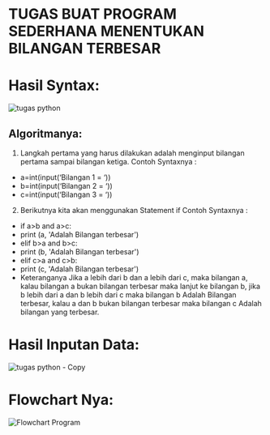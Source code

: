 # TUGAS BUAT PROGRAM SEDERHANA MENENTUKAN BILANGAN TERBESAR

# Hasil Syntax:
![tugas python](https://user-images.githubusercontent.com/56240498/67443200-10a9c200-f62e-11e9-8037-e21c22ac3a85.png)

## Algoritmanya:
1. Langkah pertama yang harus dilakukan adalah menginput bilangan pertama sampai bilangan ketiga. Contoh Syntaxnya :
- a=int(input(‘Bilangan 1 = ‘))
- b=int(input(‘Bilangan 2 = ‘))
- c=int(input(‘Bilangan 3 = ‘))
2. Berikutnya kita akan menggunakan Statement if Contoh Syntaxnya :
- if a>b and a>c:
- print (a, 'Adalah Bilangan terbesar')
- elif b>a and b>c:
- print (b, 'Adalah Bilangan terbesar')
- elif c>a and c>b:
- print (c, 'Adalah Bilangan terbesar') 
- Keteranganya Jika a lebih dari b dan a lebih dari c, maka bilangan a, kalau bilangan a bukan bilangan terbesar maka lanjut ke bilangan b, jika b lebih dari a dan b lebih dari c maka bilangan b Adalah Bilangan terbesar, kalau a dan b bukan bilangan terbesar maka bilangan c Adalah bilangan yang terbesar.

# Hasil Inputan Data:
![tugas python - Copy](https://user-images.githubusercontent.com/56240498/67443598-b01b8480-f62f-11e9-8ef1-b52237e38b45.png)

# Flowchart Nya:
![Flowchart Program](https://user-images.githubusercontent.com/56240498/67445791-553a5b00-f638-11e9-8f0f-1c3da32951a7.jpg)
